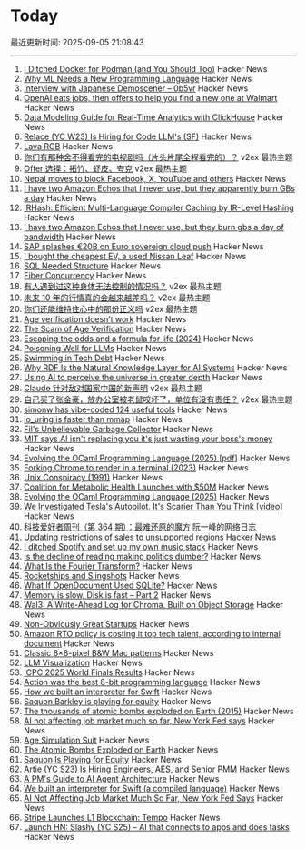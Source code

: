# Today

最近更新时间: 2025-09-05 21:08:43

--- 
1. [I Ditched Docker for Podman (and You Should Too)](https://codesmash.dev/why-i-ditched-docker-for-podman-and-you-should-too) Hacker News
2. [Why ML Needs a New Programming Language](https://signalsandthreads.com/why-ml-needs-a-new-programming-language/) Hacker News
3. [Interview with Japanese Demoscener – 0b5vr](https://6octaves.com/2025/09/interview-with-demoscener-0b5vr.html) Hacker News
4. [OpenAI eats jobs, then offers to help you find a new one at Walmart](https://www.theregister.com/2025/09/05/openai_jobs_board/) Hacker News
5. [Data Modeling Guide for Real-Time Analytics with ClickHouse](https://www.ssp.sh/blog/practical-data-modeling-clickhouse/) Hacker News
6. [Relace (YC W23) Is Hiring for Code LLM's (SF)](https://news.ycombinator.com/item?id=45137554) Hacker News
7. [Lava RGB](https://amaiorano.io/2025/09/03/lava-rgb.html) Hacker News
8. [你们有那种舍不得看完的电视剧吗（片头片尾全程看完的）？](https://www.v2ex.com/t/1157330) v2ex 最热主题
9. [Offer 选择：拓竹、虾皮、夸克](https://www.v2ex.com/t/1157233) v2ex 最热主题
10. [Nepal moves to block Facebook, X, YouTube and others](https://www.aljazeera.com/news/2025/9/4/nepal-moves-to-block-facebook-x-youtube-and-others) Hacker News
11. [I have two Amazon Echos that I never use, but they apparently burn GBs a day](https://twitter.com/davepl1968/status/1963803025572770212) Hacker News
12. [IRHash: Efficient Multi-Language Compiler Caching by IR-Level Hashing](https://www.usenix.org/conference/atc25/presentation/landsberg) Hacker News
13. [I have two Amazon Echos that I never use, but they burn gbs a day of bandwidth](https://twitter.com/davepl1968/status/1963803025572770212) Hacker News
14. [SAP splashes €20B on Euro sovereign cloud push](https://www.theregister.com/2025/09/04/sap_sovereign_cloud/) Hacker News
15. [I bought the cheapest EV, a used Nissan Leaf](https://www.jeffgeerling.com/blog/2025/i-bought-cheapest-ev-used-nissan-leaf) Hacker News
16. [SQL Needed Structure](https://www.scattered-thoughts.net/writing/sql-needed-structure/) Hacker News
17. [Fiber Concurrency](https://honeyryderchuck.gitlab.io/httpx/wiki/Fiber-Concurrency) Hacker News
18. [有人遇到过这种身体无法控制的情况吗？](https://www.v2ex.com/t/1157267) v2ex 最热主题
19. [未来 10 年的行情真的会越来越差吗？](https://www.v2ex.com/t/1157259) v2ex 最热主题
20. [你们还能维持住心中的那份正义吗](https://www.v2ex.com/t/1157250) v2ex 最热主题
21. [Age verification doesn’t work](https://pornbiz.com/post/17/the_scam_of_age_verification) Hacker News
22. [The Scam of Age Verification](https://pornbiz.com/post/17/the_scam_of_age_verification) Hacker News
23. [Escaping the odds and a formula for life (2024)](https://farhadg.com/blog/escaping-odds/) Hacker News
24. [Poisoning Well for LLMs](https://heydonworks.com/article/poisoning-well/) Hacker News
25. [Swimming in Tech Debt](https://helpthisbook.com/lou-franco/swimming-in-tech-debt) Hacker News
26. [Why RDF Is the Natural Knowledge Layer for AI Systems](https://bryon.io/why-rdf-is-the-natural-knowledge-layer-for-ai-systems-a5fd0b43d4c5) Hacker News
27. [Using AI to perceive the universe in greater depth](https://deepmind.google/discover/blog/using-ai-to-perceive-the-universe-in-greater-depth/) Hacker News
28. [Claude 针对敌对国家中国的新声明](https://www.v2ex.com/t/1157268) v2ex 最热主题
29. [自己买了张金豪，放办公室被老鼠咬坏了，单位有没有责任？](https://www.v2ex.com/t/1157209) v2ex 最热主题
30. [simonw has vibe-coded 124 useful tools](https://simonwillison.net/2025/Sep/4/highlighted-tools/) Hacker News
31. [io_uring is faster than mmap](https://www.bitflux.ai/blog/memory-is-slow-part2/) Hacker News
32. [Fil's Unbelievable Garbage Collector](https://fil-c.org/fugc) Hacker News
33. [MIT says AI isn't replacing you it's just wasting your boss's money](https://www.interviewquery.com/p/mit-ai-isnt-replacing-workers-just-wasting-money) Hacker News
34. [Evolving the OCaml Programming Language (2025) [pdf]](https://kcsrk.info/slides/Evolution_Ashoka_2025.pdf) Hacker News
35. [Forking Chrome to render in a terminal (2023)](https://fathy.fr/carbonyl) Hacker News
36. [Unix Conspiracy (1991)](http://www.catb.org/~esr/jargon/html/U/Unix-conspiracy.html) Hacker News
37. [Coalition for Metabolic Health Launches with $50M](https://coalitionformetabolichealth.org/news/coalition-for-metabolic-health-launches-as-part-of-50-million-investment-to-tackle-americas-health-crisis/) Hacker News
38. [Evolving the OCaml Programming Language (2025)](https://kcsrk.info/talks#Evolution_Ashoka_2025) Hacker News
39. [We Investigated Tesla's Autopilot. It's Scarier Than You Think [video]](https://www.youtube.com/watch?v=6ltU9q1pKKM) Hacker News
40. [科技爱好者周刊（第 364 期）：最难还原的魔方](http://www.ruanyifeng.com/blog/2025/09/weekly-issue-364.html) 阮一峰的网络日志
41. [Updating restrictions of sales to unsupported regions](https://www.anthropic.com/news/updating-restrictions-of-sales-to-unsupported-regions) Hacker News
42. [I ditched Spotify and set up my own music stack](https://leshicodes.github.io/blog/spotify-migration/) Hacker News
43. [Is the decline of reading making politics dumber?](https://www.economist.com/culture/2025/09/04/is-the-decline-of-reading-making-politics-dumber) Hacker News
44. [What Is the Fourier Transform?](https://www.quantamagazine.org/what-is-the-fourier-transform-20250903/) Hacker News
45. [Rocketships and Slingshots](https://postround.substack.com/p/rocketships-and-slingshots) Hacker News
46. [What If OpenDocument Used SQLite?](https://www.sqlite.org/affcase1.html) Hacker News
47. [Memory is slow, Disk is fast – Part 2](https://www.bitflux.ai/blog/memory-is-slow-part2/) Hacker News
48. [Wal3: A Write-Ahead Log for Chroma, Built on Object Storage](https://trychroma.com/engineering/wal3) Hacker News
49. [Non-Obviously Great Startups](https://postround.substack.com/p/rocketships-and-slingshots) Hacker News
50. [Amazon RTO policy is costing it top tech talent, according to internal document](https://www.businessinsider.com/amazon-rto-policy-costing-it-top-tech-talent-ai-recruiters-2025-9) Hacker News
51. [Classic 8×8-pixel B&W Mac patterns](https://www.pauladamsmith.com/blog/2025/09/classic-mac-patterns.html) Hacker News
52. [LLM Visualization](https://bbycroft.net/llm) Hacker News
53. [ICPC 2025 World Finals Results](https://worldfinals.icpc.global/scoreboard/2025/index.html) Hacker News
54. [Action was the best 8-bit programming language](https://www.goto10retro.com/p/action-was-the-best-8-bit-programming) Hacker News
55. [How we built an interpreter for Swift](https://www.bitrig.app/blog/swift-interpreter) Hacker News
56. [Saquon Barkley is playing for equity](https://www.readtheprofile.com/p/saquon-barkley-investment-portfolio) Hacker News
57. [The thousands of atomic bombs exploded on Earth (2015)](https://kottke.org/25/09/the-thousands-of-atomic-bombs-exploded-on-earth) Hacker News
58. [AI not affecting job market much so far, New York Fed says](https://money.usnews.com/investing/news/articles/2025-09-04/ai-not-affecting-job-market-much-so-far-new-york-fed-says) Hacker News
59. [Age Simulation Suit](https://www.age-simulation-suit.com/) Hacker News
60. [The Atomic Bombs Exploded on Earth](https://kottke.org/25/09/the-thousands-of-atomic-bombs-exploded-on-earth) Hacker News
61. [Saquon Is Playing for Equity](https://www.readtheprofile.com/p/saquon-barkley-investment-portfolio) Hacker News
62. [Artie (YC S23) Is Hiring Engineers, AES, and Senior PMM](https://www.ycombinator.com/companies/artie/jobs) Hacker News
63. [A PM's Guide to AI Agent Architecture](https://www.productcurious.com/p/a-pms-guide-to-ai-agent-architecture) Hacker News
64. [We built an interpreter for Swift (a compiled language)](https://www.bitrig.app/blog/swift-interpreter) Hacker News
65. [AI Not Affecting Job Market Much So Far, New York Fed Says](https://money.usnews.com/investing/news/articles/2025-09-04/ai-not-affecting-job-market-much-so-far-new-york-fed-says) Hacker News
66. [Stripe Launches L1 Blockchain: Tempo](https://tempo.xyz) Hacker News
67. [Launch HN: Slashy (YC S25) – AI that connects to apps and does tasks](https://news.ycombinator.com/item?id=45129031) Hacker News

